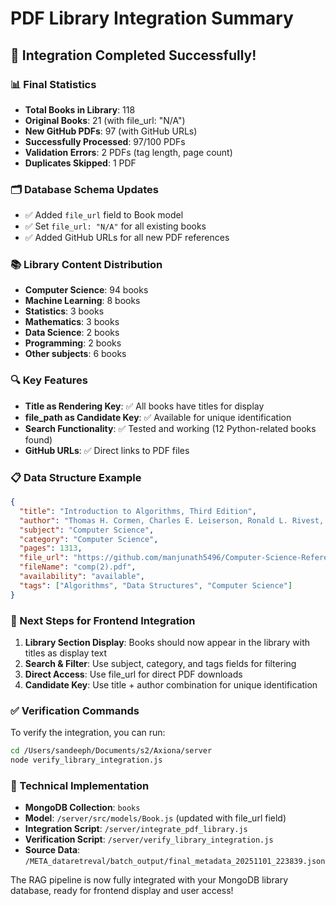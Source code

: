 # PDF Library Integration Summary

## 🎉 Integration Completed Successfully!

### 📊 Final Statistics
- **Total Books in Library**: 118
- **Original Books**: 21 (with file_url: "N/A")
- **New GitHub PDFs**: 97 (with GitHub URLs)
- **Successfully Processed**: 97/100 PDFs
- **Validation Errors**: 2 PDFs (tag length, page count)
- **Duplicates Skipped**: 1 PDF

### 🗂️ Database Schema Updates
- ✅ Added `file_url` field to Book model
- ✅ Set `file_url: "N/A"` for all existing books
- ✅ Added GitHub URLs for all new PDF references

### 📚 Library Content Distribution
- **Computer Science**: 94 books
- **Machine Learning**: 8 books
- **Statistics**: 3 books
- **Mathematics**: 3 books
- **Data Science**: 2 books
- **Programming**: 2 books
- **Other subjects**: 6 books

### 🔍 Key Features
- **Title as Rendering Key**: ✅ All books have titles for display
- **file_path as Candidate Key**: ✅ Available for unique identification
- **Search Functionality**: ✅ Tested and working (12 Python-related books found)
- **GitHub URLs**: ✅ Direct links to PDF files

### 📋 Data Structure Example
```json
{
  "title": "Introduction to Algorithms, Third Edition",
  "author": "Thomas H. Cormen, Charles E. Leiserson, Ronald L. Rivest, Clifford Stein",
  "subject": "Computer Science",
  "category": "Computer Science",
  "pages": 1313,
  "file_url": "https://github.com/manjunath5496/Computer-Science-Reference-Books/raw/master/comp(2).pdf",
  "fileName": "comp(2).pdf",
  "availability": "available",
  "tags": ["Algorithms", "Data Structures", "Computer Science"]
}
```

### 🚀 Next Steps for Frontend Integration
1. **Library Section Display**: Books should now appear in the library with titles as display text
2. **Search & Filter**: Use subject, category, and tags fields for filtering
3. **Direct Access**: Use file_url for direct PDF downloads
4. **Candidate Key**: Use title + author combination for unique identification

### ✅ Verification Commands
To verify the integration, you can run:
```bash
cd /Users/sandeeph/Documents/s2/Axiona/server
node verify_library_integration.js
```

### 🔧 Technical Implementation
- **MongoDB Collection**: `books`
- **Model**: `/server/src/models/Book.js` (updated with file_url field)
- **Integration Script**: `/server/integrate_pdf_library.js`
- **Verification Script**: `/server/verify_library_integration.js`
- **Source Data**: `/META_dataretreval/batch_output/final_metadata_20251101_223839.json`

The RAG pipeline is now fully integrated with your MongoDB library database, ready for frontend display and user access!
